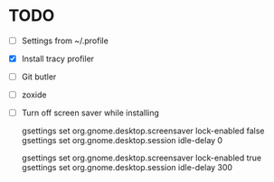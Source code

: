 # TODO

- [ ] Settings from ~/.profile

- [x] Install tracy profiler
- [ ] Git butler
- [ ] zoxide


- [ ] Turn off screen saver while installing

  gsettings set org.gnome.desktop.screensaver lock-enabled false
  gsettings set org.gnome.desktop.session idle-delay 0

  gsettings set org.gnome.desktop.screensaver lock-enabled true
  gsettings set org.gnome.desktop.session idle-delay 300
